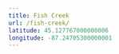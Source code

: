 ```yaml
---
title: Fish Creek
url: /fish-creek/
latitude: 45.127767000000006
longitude: -87.24705300000001
---
```

